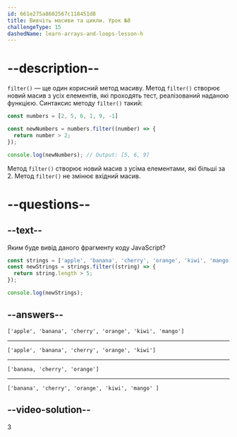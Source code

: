 ```yaml
---
id: 661e275a8602567c118451d8
title: Вивчіть масиви та цикли. Урок №8
challengeType: 15
dashedName: learn-arrays-and-loops-lesson-h
---
```


# --description--

`filter()` — ще один корисний метод масиву. Метод `filter()` створює новий масив з усіх елементів, які проходять тест, реалізований наданою функцією. Синтаксис методу `filter()` такий:

```javascript
const numbers = [2, 5, 6, 1, 9, -1]

const newNumbers = numbers.filter((number) => {
  return number > 2;
});

console.log(newNumbers); // Output: [5, 6, 9]
```

Метод `filter()` створює новий масив з усіма елементами, які більші за 2. Метод `filter()` не змінює вхідний масив.

# --questions--

## --text--

Яким буде вивід даного фрагменту коду JavaScript?

```javascript
const strings = ['apple', 'banana', 'cherry', 'orange', 'kiwi', 'mango'];
const newStrings = strings.filter((string) => {
  return string.length > 5;
});

console.log(newStrings);
```

## --answers--

`['apple', 'banana', 'cherry', 'orange', 'kiwi', 'mango']`

---

`['apple', 'banana', 'cherry', 'orange', 'kiwi']`

---

`['banana, 'cherry', 'orange']`

---

`['banana', 'cherry', 'orange', 'kiwi', 'mango' ]`


## --video-solution--

3
